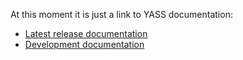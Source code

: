 At this moment it is just a link to YASS documentation:

- [Latest release documentation](https://yet-another-static-site-generator.github.io/docs/)
- [Development documentation](https://yet-another-static-site-generator.github.io/docs-dev/)
